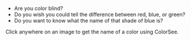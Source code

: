 + Are you color blind?
+ Do you wish you could tell the difference between red, blue, or green?
+ Do you want to know what the name of that shade of blue is?

Click anywhere on an image to get the name of a color using ColorSee.
